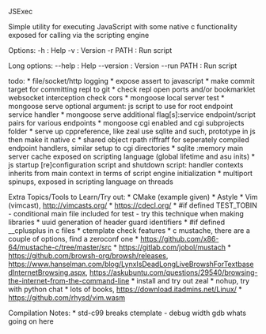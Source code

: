 JSExec

Simple utility for executing JavaScript with some native c functionality exposed for calling via
the scripting engine

Options:
 -h      : Help
 -v      : Version
 -r PATH : Run script

Long options:
 --help     : Help
 --version  : Version
 --run PATH : Run script

todo:
	* file/socket/http logging
	* expose assert to javascript
	* make commit target for committing repl to git
	* check repl open ports and/or bookmarklet websocket interception check cors
	* mongoose local server test
	* mongoose serve optional argument: js script to use for root endpoint service handler
	* mongoose serve additional flag[s]:service endpoint/script pairs for various endpoints
	* mongoose cgi enabled and cgi subprojects folder
	* serve up cppreference, like zeal
	  use sqlite and such, prototype in js then make it native c
	* shared object rpath riffraff for seperately compiled endpoint handlers, similar setup to cgi directories
	* sqlite :memory main server cache exposed on scripting language (global lifetime and asu inits)
	* js startup [re]configuration script and shutdown script: handler contexts inherits from main context
          in terms of script engine initialization
	* multiport spinups, exposed in scripting language on threads

Extra Topics/Tools to Learn/Try out:
	* CMake (example given)
	* Astyle
	* Vim (vimcast), http://vimcasts.org/
	* https://cdecl.org/
	* #if defined TEST_TOBIN - conditional main file included for test - try this technique when making libraries
	* uuid generation of header guard identifiers
	* #if defined __cplusplus in c files
	* ctemplate check features
	* c mustache, there are a couple of options, find a zeroconf one
		* https://github.com/x86-64/mustache-c/tree/master/src
		* https://gitlab.com/jobol/mustach
	* https://github.com/browsh-org/browsh/releases, https://www.hanselman.com/blog/LynxIsDeadLongLiveBrowshForTextbasedInternetBrowsing.aspx, https://askubuntu.com/questions/29540/browsing-the-internet-from-the-command-line
	* install and try out zeal
	* nohup, try with python chat
	* lots of books, https://download.itadmins.net/Linux/
	* https://github.com/rhysd/vim.wasm

Compilation Notes:
	* std-c99 breaks ctemplate - debug width gdb whats going on here
